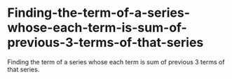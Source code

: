 # Finding-the-term-of-a-series-whose-each-term-is-sum-of-previous-3-terms-of-that-series
Finding the term of a series whose each term is sum of previous 3 terms of that series.
